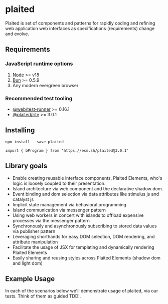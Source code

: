 # plaited

Plaited is set of components and patterns for rapidly coding and refining web
application web interfaces as specifications (requirements) change and evolve.

## Requirements

### JavaScript runtime options

1. [Node](https://nodejs.org/en) >= v18
2. [Bun](https://bun.sh/) >= 0.5.9
3. Any modern evergreen browser

### Recommended test tooling

- [@web/test-runner](https://www.npmjs.com/package/@web/test-runner) >= 0.16.1
- [@plaited/rite](https://www.npmjs.com/package/@plaited/rite) >= 3.0.1

## Installing

`npm install --save plaited`

`import { bProgram } from 'https://esm.sh/plaited@3.0.1'`

## Library goals

- Enable creating reusable interface components, Plaited Elements, who's logic
  is loosely coupled to their presentation.
- Island architecture via web component and the declarative shadow dom.
- Event binding and dom selection via data attributes like stimulus js and
  catalyst js
- Implicit state management via behavioral programming
- Island communication via messenger pattern
- Using web workers in concert with islands to offload expensive processes via
  the messenger pattern
- Synchronously and asynchronously subscribing to stored data values via
  publisher pattern
- Leveraging shorthands for easy DOM selection, DOM rendering, and attribute
  manipulation
- Facilitate the usage of JSX for templating and dynamically rendering Plaited
  Elements
- Easily sharing and reusing styles across Plaited Elements (shadow dom and
  light dom)

## Example Usage

In each of the scenarios below we'll demonstrate usage of plaited, via our
tests. Think of them as guided TDD!.
